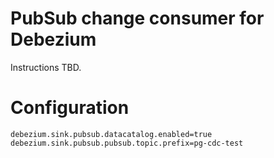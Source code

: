 # PubSub change consumer for Debezium

Instructions TBD.

# Configuration

```properties
debezium.sink.pubsub.datacatalog.enabled=true
debezium.sink.pubsub.pubsub.topic.prefix=pg-cdc-test
```
